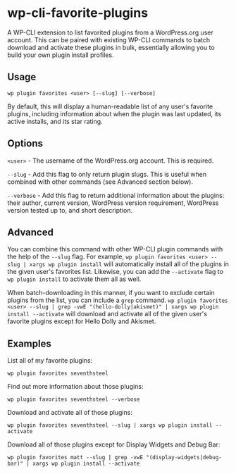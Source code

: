 # wp-cli-favorite-plugins

A WP-CLI extension to list favorited plugins from a WordPress.org user account. This can be paired with existing WP-CLI commands to batch download and activate these plugins in bulk, essentially allowing you to build your own plugin install profiles.

## Usage

`wp plugin favorites <user> [--slug] [--verbose]`

By default, this will display a human-readable list of any user's favorite plugins, including information about when the plugin was last updated, its active installs, and its star rating.

## Options

`<user>` - The username of the WordPress.org account. This is required.

`--slug` - Add this flag to only return plugin slugs. This is useful when combined with other commands (see Advanced section below).

`--verbose` - Add this flag to return additional information about the plugins: their author, current version, WordPress version requirement, WordPress version tested up to, and short description.

## Advanced

You can combine this command with other WP-CLI plugin commands with the help of the `--slug` flag. For example, `wp plugin favorites <user> --slug | xargs wp plugin install` will automatically install all of the plugins in the given user's favorites list. Likewise, you can add the `--activate` flag to `wp plugin install` to activate them all as well.

When batch-downloading in this manner, if you want to exclude certain plugins from the list, you can include a `grep` command. `wp plugin favorites <user> --slug | grep -vwE "(hello-dolly|akismet)" | xargs wp plugin install --activate` will download and activate all of the given user's favorite plugins except for Hello Dolly and Akismet.

## Examples

List all of my favorite plugins:

`wp plugin favorites seventhsteel`

Find out more information about those plugins:

`wp plugin favorites seventhsteel --verbose`

Download and activate all of those plugins:

`wp plugin favorites seventhsteel --slug | xargs wp plugin install --activate`

Download all of those plugins except for Display Widgets and Debug Bar:

`wp plugin favorites matt --slug | grep -vwE "(display-widgets|debug-bar)" | xargs wp plugin install --activate`
